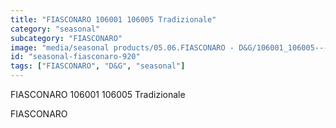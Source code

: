 ```yaml
---
title: "FIASCONARO 106001 106005 Tradizionale"
category: "seasonal"
subcategory: "FIASCONARO"
image: "media/seasonal products/05.06.FIASCONARO - D&G/106001_106005---Tradizionale.jpg"
id: "seasonal-fiasconaro-920"
tags: ["FIASCONARO", "D&G", "seasonal"]
---
```


FIASCONARO 106001 106005 Tradizionale

FIASCONARO
